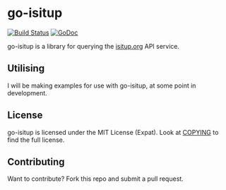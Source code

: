 go-isitup
=========

[![Build Status](https://drone.io/github.com/shymega/go-isitup/status.png)](https://drone.io/github.com/shymega/go-isitup/latest) [![GoDoc](https://godoc.org/github.com/shymega/go-isitup?status.svg)](https://godoc.org/github.com/shymega/go-isitup)

go-isitup is a library for querying the [isitup.org](https://isitup.org/api/api.html) API service. 

## Utilising

I will be making examples for use with go-isitup, at some point in development.

## License

go-isitup is licensed under the MIT License (Expat).
Look at [COPYING](COPYING) to find the full license.

## Contributing

Want to contribute? Fork this repo and submit a pull request.

